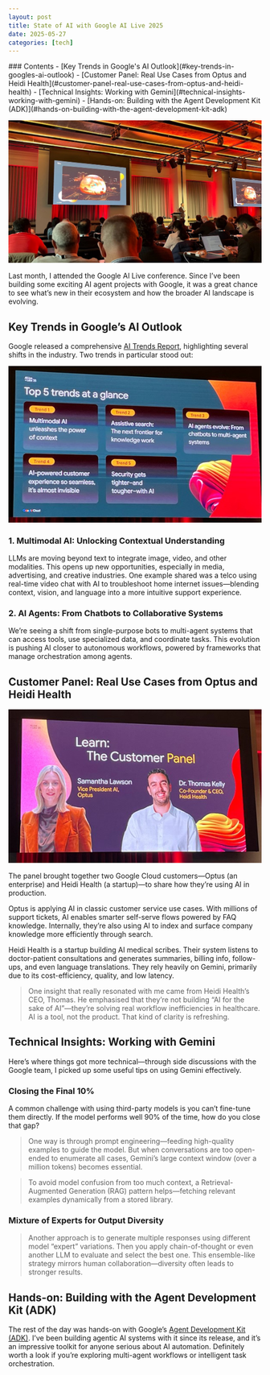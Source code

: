```yaml
---
layout: post
title: State of AI with Google AI Live 2025
date: 2025-05-27
categories: [tech]
---
```


<div class="table-of-contents" markdown="1">
### Contents
- [Key Trends in Google's AI Outlook](#key-trends-in-googles-ai-outlook)
- [Customer Panel: Real Use Cases from Optus and Heidi Health](#customer-panel-real-use-cases-from-optus-and-heidi-health)
- [Technical Insights: Working with Gemini](#technical-insights-working-with-gemini)
- [Hands-on: Building with the Agent Development Kit (ADK)](#hands-on-building-with-the-agent-development-kit-adk)
</div>

![](/images/google-live/1.jpg)

Last month, I attended the Google AI Live conference. Since I’ve been building some exciting AI agent projects with Google, it was a great chance to see what’s new in their ecosystem and how the broader AI landscape is evolving.

## Key Trends in Google’s AI Outlook

Google released a comprehensive [AI Trends Report](https://cloud.google.com/resources/ai-trends-report?hl=en), highlighting several shifts in the industry. Two trends in particular stood out:

![](/images/google-live/2.jpg)


### 1. Multimodal AI: Unlocking Contextual Understanding

LLMs are moving beyond text to integrate image, video, and other modalities. This opens up new opportunities, especially in media, advertising, and creative industries. One example shared was a telco using real-time video chat with AI to troubleshoot home internet issues—blending context, vision, and language into a more intuitive support experience.

### 2. AI Agents: From Chatbots to Collaborative Systems

We’re seeing a shift from single-purpose bots to multi-agent systems that can access tools, use specialized data, and coordinate tasks. This evolution is pushing AI closer to autonomous workflows, powered by frameworks that manage orchestration among agents.

## Customer Panel: Real Use Cases from Optus and Heidi Health

![](/images/google-live/4.jpg)

The panel brought together two Google Cloud customers—Optus (an enterprise) and Heidi Health (a startup)—to share how they’re using AI in production.

Optus is applying AI in classic customer service use cases. With millions of support tickets, AI enables smarter self-serve flows powered by FAQ knowledge. Internally, they’re also using AI to index and surface company knowledge more efficiently through search.

Heidi Health is a startup building AI medical scribes. Their system listens to doctor-patient consultations and generates summaries, billing info, follow-ups, and even language translations. They rely heavily on Gemini, primarily due to its cost-efficiency, quality, and low latency.

> One insight that really resonated with me came from Heidi Health’s CEO, Thomas. He emphasised that they’re not building “AI for the sake of AI”—they’re solving real workflow inefficiencies in healthcare. AI is a tool, not the product. That kind of clarity is refreshing.

## Technical Insights: Working with Gemini

Here’s where things got more technical—through side discussions with the Google team, I picked up some useful tips on using Gemini effectively.

### Closing the Final 10%

A common challenge with using third-party models is you can’t fine-tune them directly. If the model performs well 90% of the time, how do you close that gap?

> One way is through prompt engineering—feeding high-quality examples to guide the model. But when conversations are too open-ended to enumerate all cases, Gemini’s large context window (over a million tokens) becomes essential.

> To avoid model confusion from too much context, a Retrieval-Augmented Generation (RAG) pattern helps—fetching relevant examples dynamically from a stored library.

### Mixture of Experts for Output Diversity

> Another approach is to generate multiple responses using different model “expert” variations. Then you apply chain-of-thought or even another LLM to evaluate and select the best one. This ensemble-like strategy mirrors human collaboration—diversity often leads to stronger results.

## Hands-on: Building with the Agent Development Kit (ADK)

The rest of the day was hands-on with Google’s [Agent Development Kit (ADK)](https://google.github.io/adk-docs/). I’ve been building agentic AI systems with it since its release, and it’s an impressive toolkit for anyone serious about AI automation. Definitely worth a look if you’re exploring multi-agent workflows or intelligent task orchestration.
